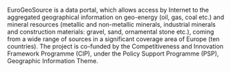 EuroGeoSource is a data portal, which allows access by Internet to the aggregated geographical information on geo-energy (oil, gas, coal etc.) and mineral resources (metallic and non-metallic minerals, industrial minerals and construction materials: gravel, sand, ornamental stone etc.), coming from a wide range of sources in a significant coverage area of Europe (ten countries). The project is co-funded by the Competitiveness and Innovation Framework Programme (CIP), under the Policy Support Programme (PSP), Geographic Information Theme.